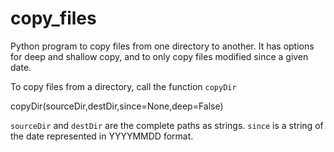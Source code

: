 # copy_files
Python program to copy files from one directory to another. It has options for deep and shallow copy, and to only copy files modified since a given date.

To copy files from a directory, call the function `copyDir`

copyDir(sourceDir,destDir,since=None,deep=False)

`sourceDir` and `destDir` are the complete paths as strings. `since` is a string of the date represented in YYYYMMDD format.
